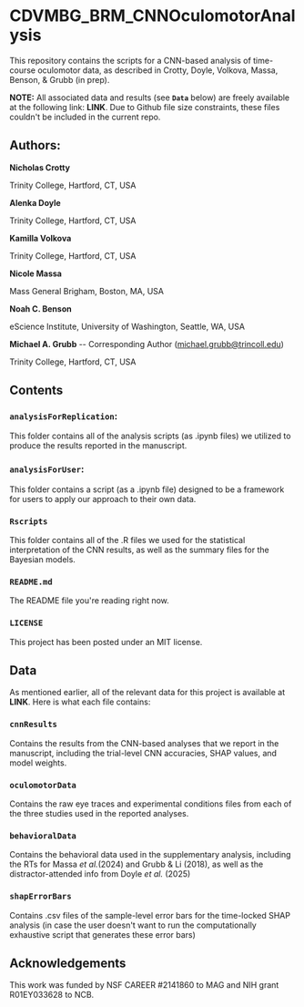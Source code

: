 # CDVMBG_BRM_CNNOculomotorAnalysis
This repository contains the scripts for a CNN-based analysis of time-course oculomotor data, as described in Crotty, Doyle, Volkova, Massa, Benson, &amp; Grubb (in prep).

**NOTE:** All associated data and results (see **``Data``** below) are freely available at the following link: **LINK**. Due to Github file size constraints, these files couldn't be included in the current repo.

## Authors:
**Nicholas Crotty**

Trinity College, Hartford, CT, USA


**Alenka Doyle**

Trinity College, Hartford, CT, USA

**Kamilla Volkova**

Trinity College, Hartford, CT, USA

**Nicole Massa**

Mass General Brigham, Boston, MA, USA

**Noah C. Benson**

eScience Institute, University of Washington, Seattle, WA, USA

**Michael A. Grubb** -- Corresponding Author (michael.grubb@trincoll.edu)

Trinity College, Hartford, CT, USA

## Contents
### ``analysisForReplication``: 
This folder contains all of the analysis scripts (as .ipynb files) we utilized to produce the results reported in the manuscript.

### ``analysisForUser``: 
This folder contains a script (as a .ipynb file) designed to be a framework for users to apply our approach to their own data.

### ``Rscripts``
This folder contains all of the .R files we used for the statistical interpretation of the CNN results, as well as the summary files for the Bayesian models.

### ``README.md``
The README file you're reading right now.

### ``LICENSE``
This project has been posted under an MIT license. 

## Data
As mentioned earlier, all of the relevant data for this project is available at **LINK**. Here is what each file contains:

### ``cnnResults``
Contains the results from the CNN-based analyses that we report in the manuscript, including the trial-level CNN accuracies, SHAP values, and model weights.

### ``oculomotorData``
Contains the raw eye traces and experimental conditions files from each of the three studies used in the reported analyses.

### ``behavioralData``
Contains the behavioral data used in the supplementary analysis, including the RTs for Massa *et al.*(2024) and Grubb &amp; Li (2018), as well as the distractor-attended info from Doyle *et al.* (2025)

### ``shapErrorBars``
Contains .csv files of the sample-level error bars for the time-locked SHAP analysis (in case the user doesn't want to run the computationally exhaustive script that generates these error bars)

## Acknowledgements
This work was funded by NSF CAREER #2141860 to MAG and NIH grant R01EY033628 to NCB.
